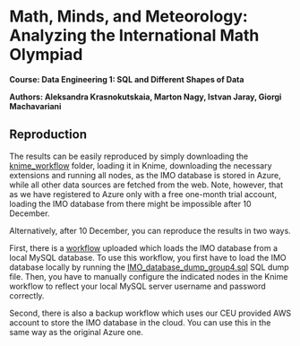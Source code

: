 # Math, Minds, and Meteorology: Analyzing the International Math Olympiad

**Course: Data Engineering 1: SQL and Different Shapes of Data**

**Authors: Aleksandra Krasnokutskaia, Marton Nagy, Istvan Jaray, Giorgi Machavariani**

## Reproduction

The results can be easily reproduced by simply downloading the [knime_workflow](knime_workflow/) folder, loading it in Knime, downloading the necessary extensions and running all nodes, as the IMO database is stored in Azure, while all other data sources are fetched from the web. Note, however, that as we have registered to Azure only with a free one-month trial account, loading the IMO database from there might be impossible after 10 December.

Alternatively, after 10 December, you can reproduce the results in two ways.

First, there is a [workflow](backup_knime_workflows/knime_workflow_backup_fromlocal) uploaded which loads the IMO database from a local MySQL database. To use this workflow, you first have to load the IMO database locally by running the [IMO_database_dump_group4.sql](data/source_data/IMO/IMO_database_dump_group4.sql) SQL dump file. Then, you have to manually configure the indicated nodes in the Knime workflow to reflect your local MySQL server username and password correctly.

Second, there is also a backup workflow which uses our CEU provided AWS account to store the IMO database in the cloud. You can use this in the same way as the original Azure one.
